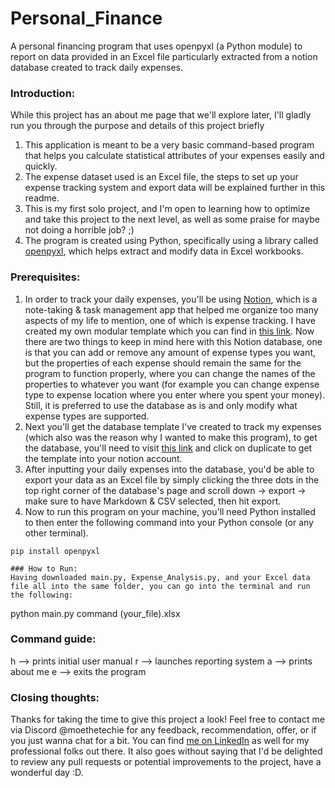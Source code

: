 # Personal_Finance
A personal financing program that uses openpyxl (a Python module) to report on data provided in an Excel file particularly extracted from a notion database created to track daily expenses.

### Introduction:
While this project has an about me page that we'll explore later, I'll gladly run you through the purpose and details of this project briefly
1. This application is meant to be a very basic command-based program that helps you calculate statistical attributes of your expenses easily and quickly.
2. The expense dataset used is an Excel file, the steps to set up your expense tracking system and export data will be explained further in this readme.
3. This is my first solo project, and I'm open to learning how to optimize and take this project to the next level, as well as some praise for maybe not doing a horrible job? ;)
  4. The program is created using Python, specifically using a library called [openpyxl](https://openpyxl.readthedocs.io), which helps extract and modify data in Excel workbooks.

### Prerequisites:
1. In order to track your daily expenses, you'll be using [Notion](notion.so), which is a note-taking & task management app that helped me organize too many aspects of my life to mention, one of which is expense tracking. I have created my own modular template which you can find in [this link](). Now there are two things to keep in mind here with this Notion database, one is that you can add or remove any amount of expense types you want, but the properties of each expense should remain the same for the program to function properly, where you can change the names of the properties to whatever you want (for example you can change expense type to expense location where you enter where you spent your money). Still, it is preferred to use the database as is and only modify what expense types are supported.
2. Next you'll get the database template I've created to track my expenses (which also was the reason why I wanted to make this program), to get the database, you'll need to visit [this link](https://gelatinous-quince-abe.notion.site/Expenses-Tracking-d2b76ee7b4294dfeb0d8d635cd66403e?pvs=25) and click on duplicate to get the template into your notion account.
3. After inputting your daily expenses into the database, you'd be able to export your data as an Excel file by simply clicking the three dots in the top right corner of the database's page and scroll down -> export -> make sure to have Markdown & CSV selected, then hit export. 
4. Now to run this program on your machine, you'll need Python installed to then enter the following command into your Python console (or any other terminal).

```
pip install openpyxl

### How to Run:
Having downloaded main.py, Expense_Analysis.py, and your Excel data file all into the same folder, you can go into the terminal and run the following:

```
python main.py command (your_file).xlsx

### Command guide:
h --> prints initial user manual
r --> launches reporting system
a --> prints about me
e --> exits the program

### Closing thoughts:
Thanks for taking the time to give this project a look! Feel free to contact me via Discord @moethetechie for any feedback, recommendation, offer, or if you just wanna chat for a bit. You can find [me on LinkedIn](https://www.linkedin.com/in/momen-ahmed-51b7301b8/) as well for my professional folks out there. It also goes without saying that I'd be delighted to review any pull requests or potential improvements to the project, have a wonderful day :D.
